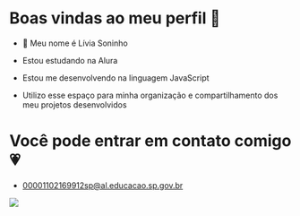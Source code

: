 # Boas vindas ao meu perfil 💬

- 🔭 Meu nome é Lívia Soninho

- Estou estudando na Alura  
- Estou me desenvolvendo na linguagem JavaScript
- Utilizo esse espaço para minha organização e compartilhamento dos meu projetos desenvolvidos

# Você pode entrar em contato comigo 💗

- 00001102169912sp@al.educacao.sp.gov.br

![](https://www.google.com/url?sa=i&url=https%3A%2F%2Fwww.americanas.com.br%2Fproduto%2F5867676679%2Fhello-kitty-my-melody-display-festa-decoracao&psig=AOvVaw0KuAyynfFocIr22yvhw-YJ&ust=1716375667963000&source=images&cd=vfe&opi=89978449&ved=0CBIQjRxqFwoTCOivz-HLnoYDFQAAAAAdAAAAABAK)
